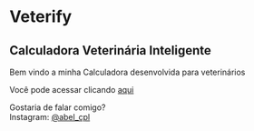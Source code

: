 <h1>Veterify</h1>
<h2>Calculadora Veterinária Inteligente</h2>

<p>Bem vindo a minha Calculadora desenvolvida para veterinários</p>

<p>Você pode acessar clicando <a href="https://abelchiquetti.github.io/Veterify">aqui</a></p>

<p>Gostaria de falar comigo?<br/>
Instagram: <a href="https://www.instagram.com/abel_cpl">@abel_cpl</a></p>
